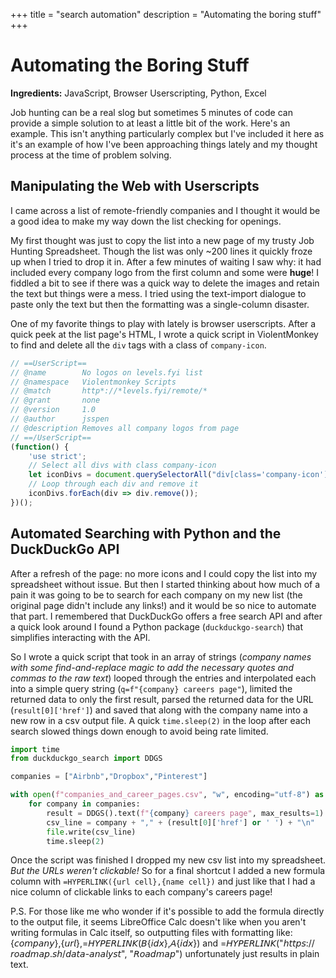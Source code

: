 +++
title = "search automation"
description = "Automating the boring stuff"
+++

# Automating the Boring Stuff

**Ingredients:** JavaScript, Browser Userscripting, Python, Excel

Job hunting can be a real slog but sometimes 5 minutes of code can provide a simple solution to at least a little bit of the work. Here's an example. This isn't anything particularly complex but I've included it here as it's an example of how I've been approaching things lately and my thought process at the time of problem solving.

## Manipulating the Web with Userscripts

I came across a list of remote-friendly companies and I thought it would be a good idea to make my way down the list checking for openings.

My first thought was just to copy the list into a new page of my trusty Job Hunting Spreadsheet. Though the list was only ~200 lines it quickly froze up when I tried to drop it in. After a few minutes of waiting I saw why: it had included every company logo from the first column and some were **huge**! I fiddled a bit to see if there was a quick way to delete the images and retain the text but things were a mess. I tried using the text-import dialogue to paste only the text but then the formatting was a single-column disaster.

One of my favorite things to play with lately is browser userscripts. After a quick peek at the list page's HTML, I wrote a quick script in ViolentMonkey to find and delete all the `div` tags with a class of `company-icon`.

```js
// ==UserScript==
// @name        No logos on levels.fyi list
// @namespace   Violentmonkey Scripts
// @match       http*://*levels.fyi/remote/*
// @grant       none
// @version     1.0
// @author      jsspen
// @description Removes all company logos from page
// ==/UserScript==
(function() {
    'use strict';
    // Select all divs with class company-icon
    let iconDivs = document.querySelectorAll("div[class='company-icon']");
    // Loop through each div and remove it
    iconDivs.forEach(div => div.remove());
})();
```

## Automated Searching with Python and the DuckDuckGo API

After a refresh of the page: no more icons and I could copy the list into my spreadsheet without issue. But then I started thinking about how much of a pain it was going to be to search for each company on my new list (the original page didn't include any links!) and it would be so nice to automate that part. I remembered that DuckDuckGo offers a free search API and after a quick look around I found a Python package (`duckduckgo-search`) that simplifies interacting with the API.

So I wrote a quick script that took in an array of strings (*company names with some find-and-replace magic to add the necessary quotes and commas to the raw text*) looped through the entries and interpolated each into a simple query string (`q=f"{company} careers page"`), limited the returned data to only the first result, parsed the returned data for the URL (`result[0]['href']`) and saved that along with the company name into a new row in a csv output file. A quick `time.sleep(2)` in the loop after each search slowed things down enough to avoid being rate limited.

```Python
import time
from duckduckgo_search import DDGS

companies = ["Airbnb","Dropbox","Pinterest"]

with open(f"companies_and_career_pages.csv", "w", encoding="utf-8") as file:
    for company in companies:
        result = DDGS().text(f"{company} careers page", max_results=1)
        csv_line = company + "," + (result[0]['href'] or ' ') + "\n"
        file.write(csv_line)
        time.sleep(2)
```

Once the script was finished I dropped my new csv list into my spreadsheet. *But the URLs weren't clickable!* So for a final shortcut I added a new formula column with `=HYPERLINK({url cell},{name cell})` and just like that I had a nice column of clickable links to each company's careers page!

P.S. For those like me who wonder if it's possible to add the formula directly to the output file, it seems LibreOffice Calc doesn't like when you aren't writing formulas in Calc itself, so outputting files with formatting like: {𝘤𝘰𝘮𝘱𝘢𝘯𝘺},{𝘶𝘳𝘭},=𝘏𝘠𝘗𝘌𝘙𝘓𝘐𝘕𝘒(𝘉{𝘪𝘥𝘹},𝘈{𝘪𝘥𝘹}) and =𝘏𝘠𝘗𝘌𝘙𝘓𝘐𝘕𝘒("𝘩𝘵𝘵𝘱𝘴://𝘳𝘰𝘢𝘥𝘮𝘢𝘱.𝘴𝘩/𝘥𝘢𝘵𝘢-𝘢𝘯𝘢𝘭𝘺𝘴𝘵", "𝘙𝘰𝘢𝘥𝘮𝘢𝘱") unfortunately just results in plain text.
